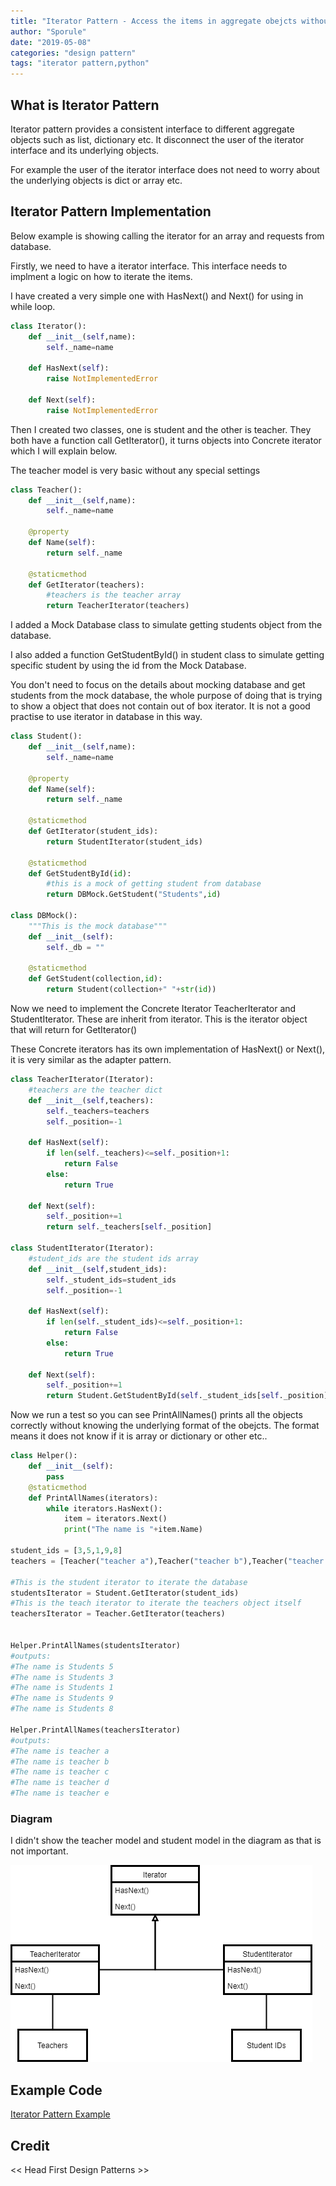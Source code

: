 ```yaml
---
title: "Iterator Pattern - Access the items in aggregate obejcts without knowing the underlying of the objects"
author: "Sporule"
date: "2019-05-08"
categories: "design pattern"
tags: "iterator pattern,python"
---
```


## What is Iterator Pattern

Iterator pattern provides a consistent interface to different aggregate objects such as list, dictionary etc. It disconnect the user of the iterator interface and its underlying objects.

For example the user of the iterator interface does not need to worry about the underlying objects is dict or array etc.

## Iterator Pattern Implementation

Below example is showing calling the iterator for an array and requests from database.

Firstly, we need to have a iterator interface. This interface needs to implment a logic on how to iterate the items.

I have created a very simple one with HasNext() and Next() for using in while loop.

```python
class Iterator():
    def __init__(self,name):
        self._name=name
        
    def HasNext(self):
        raise NotImplementedError
    
    def Next(self):
        raise NotImplementedError
```

Then I created two classes, one is student and the other is teacher. They both have a function call GetIterator(), it turns objects into Concrete iterator which I will explain below.

The teacher model is very basic without any special settings

```python
class Teacher():
    def __init__(self,name):
        self._name=name
    
    @property
    def Name(self):
        return self._name
    
    @staticmethod
    def GetIterator(teachers):
        #teachers is the teacher array
        return TeacherIterator(teachers)
```

I added a Mock Database class to simulate getting students object from the database.

I also added a function GetStudentById() in student class to simulate getting specific student by using the id from the Mock Database.

You don't need to focus on the details about mocking database and get students from the mock database, the whole purpose of doing that is trying to show a object that does not contain out of box iterator. It is not a good practise to use iterator in database in this way.

```python
class Student():
    def __init__(self,name):
        self._name=name
    
    @property
    def Name(self):
        return self._name
    
    @staticmethod
    def GetIterator(student_ids):
        return StudentIterator(student_ids)
    
    @staticmethod
    def GetStudentById(id):
        #this is a mock of getting student from database
        return DBMock.GetStudent("Students",id)

class DBMock():
    """This is the mock database"""
    def __init__(self):
        self._db = ""
    
    @staticmethod
    def GetStudent(collection,id):
        return Student(collection+" "+str(id))
```

Now we need to implement the Concrete Iterator TeacherIterator and StudentIterator. These are inherit from iterator. This is the iterator object that will return for GetIterator()

These Concrete iterators has its own implementation of HasNext() or Next(), it is very similar as the adapter pattern.

```python
class TeacherIterator(Iterator):
    #teachers are the teacher dict
    def __init__(self,teachers):
        self._teachers=teachers
        self._position=-1
        
    def HasNext(self):
        if len(self._teachers)<=self._position+1:
            return False
        else:
            return True
    
    def Next(self):
        self._position+=1
        return self._teachers[self._position]

class StudentIterator(Iterator):
    #student_ids are the student ids array
    def __init__(self,student_ids):
        self._student_ids=student_ids
        self._position=-1
        
    def HasNext(self):
        if len(self._student_ids)<=self._position+1:
            return False
        else:
            return True
    
    def Next(self):
        self._position+=1
        return Student.GetStudentById(self._student_ids[self._position])
```

Now we run a test so you can see PrintAllNames() prints all the objects correctly without knowing the underlying format of the obejcts. The format means it does not know if it is array or dictionary or other etc..

```python
class Helper():
    def __init__(self):
        pass
    @staticmethod
    def PrintAllNames(iterators):
        while iterators.HasNext():
            item = iterators.Next()
            print("The name is "+item.Name)

student_ids = [3,5,1,9,8]
teachers = [Teacher("teacher a"),Teacher("teacher b"),Teacher("teacher c"),Teacher("teacher d"),Teacher("teacher e")]

#This is the student iterator to iterate the database
studentsIterator = Student.GetIterator(student_ids)
#This is the teach iterator to iterate the teachers object itself
teachersIterator = Teacher.GetIterator(teachers)


Helper.PrintAllNames(studentsIterator)
#outputs:
#The name is Students 5
#The name is Students 3
#The name is Students 1
#The name is Students 9
#The name is Students 8

Helper.PrintAllNames(teachersIterator)
#outputs:
#The name is teacher a
#The name is teacher b
#The name is teacher c
#The name is teacher d
#The name is teacher e
```

### Diagram

I didn't show the teacher model and student model in the diagram as that is not important.

![Iterator Pattern](https://raw.githubusercontent.com/Hao-Luo/DesignPattern/master/IteratorPattern/IteratorPattern.png)

## Example Code

[Iterator Pattern Example](https://github.com/Hao-Luo/DesignPattern/tree/master/IteratorPattern)

## Credit

<< Head First Design Patterns >>
